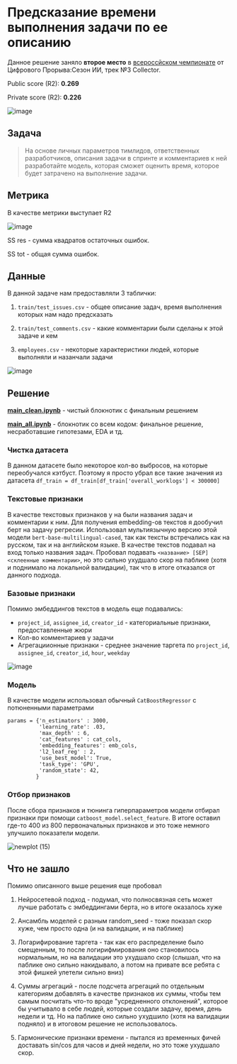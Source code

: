 # Предсказание времени выполнения задачи по ее описанию
Данное решение заняло **второе место** в [всероссйском чемпионате](https://hacks-ai.ru/championships/758465) от Цифрового Прорыва:Сезон ИИ, трек №3 Collector.

Public score (R2): **0.269**

Private score (R2): **0.226**

![image](https://user-images.githubusercontent.com/44319901/193449286-8a85a7fb-e528-47ae-88c9-ffe3dcbce202.png)

## Задача
> На основе личных параметров тимлидов, ответственных разработчиков, описания задачи в спринте и комментариев к ней
разработайте модель, которая сможет оценить время, которое будет затрачено на выполнение задачи.

## Метрика
В качестве метрики выступает R2

![image](https://user-images.githubusercontent.com/44319901/193451032-56c4dff4-a6dc-4791-be0b-067910cd3e12.png)

SS res - сумма квадратов остаточных ошибок.

SS tot - общая сумма ошибок.

## Данные
В данной задаче нам предоставляли 3 таблички:

1) `train/test_issues.csv` - общее описание задач, время выполнения которых нам надо предсказать

2) `train/test_comments.csv` - какие комментарии были сделаны к этой задаче и кем

3) `employees.csv` - некоторые характеристики людей, которые выполняли и назанчали задачи

![image](https://user-images.githubusercontent.com/44319901/193449461-efe73285-8865-44fb-a463-e5364ebb8c66.png)


## Решение
[**main_clean.ipynb**](https://github.com/sergak0/collector/blob/main/main_clean.ipynb) - чистый блокнотик с финальным решением

[**main_all.ipynb**](https://github.com/sergak0/collector/blob/main/main_clean.ipynb) - блокнотик со всем кодом: финальное решение, несработавшие гипотезами, EDA и тд.

### Чистка датасета
В данном датасете было некоторое кол-во выбросов, на которые переобучался кэтбуст. Поэтому я просто убрал все такие значения из датасета
`df_train = df_train[df_train['overall_worklogs'] < 300000]`

### Текстовые признаки
В качестве текстовых признаков у на были названия задач и комментарии к ним. Для получения embedding-ов текстов я дообучил берт на задачу регресии. Использовал мультиязычную версию этой модели `bert-base-multilingual-cased`, так как тексты встречались как на русском, так и на английском языке. В качестве текстов подавал на вход только названия задач. Пробовал подавать `<название> [SEP] <склеенные комментарии>`, но это сильно ухудшало скор на паблике (хотя и поднимало на локальной валидации), так что в итоге отказался от данного подхода.

### Базовые признаки
Помимо эмбеддингов текстов в модель еще подавались:
* `project_id`,	`assignee_id`,	`creator_id` - категориальные признаки, предоставленные жюри
* Кол-во комментариев у задачи
* Агрегациионные признаки - среднее значение таргета по `project_id`,	`assignee_id`, `creator_id`, `hour`,	`weekday`

![image](https://user-images.githubusercontent.com/44319901/193450963-e984e191-4248-41bc-b1d8-64b79ce9c2e2.png)

### Модель
В качестве модели использовал обычный `CatBoostRegressor` c потюненными параметрами

```
params = {'n_estimators' : 3000,
          'learning_rate': .03,
          'max_depth' : 6,
          'cat_features' : cat_cols,
          'embedding_features': emb_cols,
          'l2_leaf_reg' : 2,
          'use_best_model': True,
          'task_type': 'GPU',
          'random_state': 42,
         }
````

### Отбор признаков
После сбора признаков и тюнинга гиперпараметров модели отбирал признаки при помощи `catboost_model.select_feature`. В итоге оставил где-то 400 из 800 первоначальных признаков и это тоже немного улучшило показатели модели.

![newplot (15)](https://user-images.githubusercontent.com/44319901/193451703-f3feb1fb-f621-44e2-bacb-50516d963432.png)

## Что не зашло
Помимо описанного выше решения еще пробовал 

1) Нейросетевой подход - подумал, что полносвязная сеть может лучше работать с эмбеддингами берта, но в итоге оказалось хуже

2) Ансамбль моделей с разным random_seed - тоже показал скор хуже, чем просто одна (и на валидации, и на паблике)

3) Логарифирование таргета - так как его распределение было смещенным, то после логирифмирования оно становилось нормальным, но на валидации это ухудшало скор (слышал, что на паблике оно сильно накидывало, а потом на привате все ребята с этой фишкей улетели сильно вниз)

4) Суммы агрегаций - после подсчета агрегаций по отдельным категориям добавлять в качестве признаков их суммы, чтобы тем самым посчитать что-то вроде "усредненного отклонений", которое бы учитывало в себе людей, которые создали задачу, время, день недели и тд. Но на паблике оно сильно ухудшило (хотя на валидации подняло) и в итоговом решение не использовалось.

5) Гармонические признаки времени - пытался из временных фичей доставать sin/cos для часов и дней недели, но это тоже ухудшало скор.
